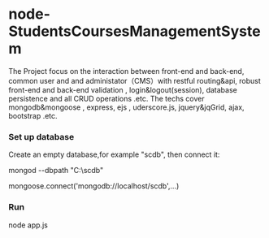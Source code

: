 node-StudentsCoursesManagementSystem
===================================

The Project focus on the interaction between front-end and back-end, common user and and administator（CMS）with restful routing&api, robust front-end and back-end validation , login&logout(session), database persistence and all CRUD operations .etc. The techs cover mongodb&mongoose , express, ejs , uderscore.js, jquery&jqGrid, ajax, bootstrap .etc.

### Set up database

Create an empty database,for example "scdb", then connect it:

mongod --dbpath "C:\scdb"

mongoose.connect('mongodb://localhost/scdb',...)

### Run

node app.js

